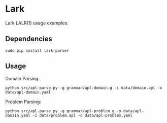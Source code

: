 # Lark


Lark LALR(1) usage examples.


## Dependencies

```
sudo pip install lark-parser
```


## Usage


Domain Parsing:
```
python src/apl-parse.py -g grammar/apl-domain.g -i data/domain.apl -o data/apl-domain.yaml
```

Problem Parsing:
```
python src/apl-parse.py -g grammar/apl-problem.g -y data/apl-domain.yaml -i data/problem.apl -o data/apl-problem.yaml
```

